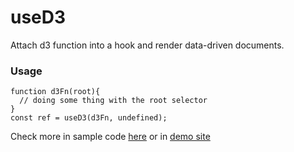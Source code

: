 # useD3
Attach d3 function into a hook and render data-driven documents.

### Usage
```tsx
function d3Fn(root){
  // doing some thing with the root selector
}
const ref = useD3(d3Fn, undefined);
```

Check more in sample code [here](https://github.com/vincecao/use-d3/tree/master/example/src/D3Example.tsx) or in [demo site](//vince-amazing.com/use-d3)